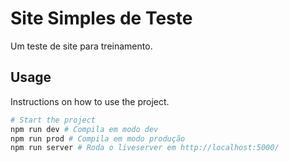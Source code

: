 # Site Simples de Teste

Um teste de site para treinamento.

## Usage

Instructions on how to use the project.

```bash
# Start the project
npm run dev # Compila em modo dev 
npm run prod # Compila em modo produção 
npm run server # Roda o liveserver em http://localhost:5000/
```

